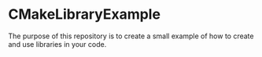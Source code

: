 # CMakeLibraryExample
The purpose of this repository is to create a small example of how to create and use libraries in your code.
